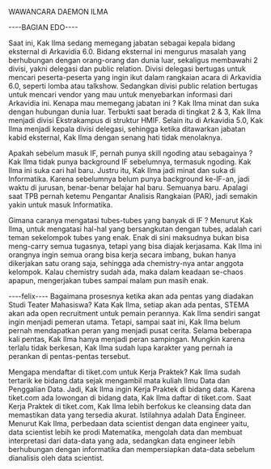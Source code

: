 WAWANCARA DAEMON ILMA

----BAGIAN EDO----

Saat ini, Kak Ilma sedang memegang jabatan sebagai kepala bidang eksternal di Arkavidia 6.0. Bidang eksternal ini mengurus masalah yang berhubungan dengan orang-orang dan dunia luar, sekaligus membawahi 2 divisi, yakni delegasi dan public relation. Divisi delegasi bertugas untuk mencari peserta-peserta yang ingin ikut dalam rangkaian acara di Arkavidia 6.0, seperti lomba atau talkshow. Sedangkan divisi public relation bertugas untuk mencari vendor yang mau untuk menyebarkan informasi dari Arkavidia ini. Kenapa mau memegang jabatan ini ? Kak Ilma minat dan suka dengan hubungan dunia luar. Terbukti saat berada di tingkat 2 & 3, Kak Ilma menjadi divisi Ekstrakampus di struktur HMIF. Selain itu di Arkavidia 5.0, Kak Ilma menjadi kepala divisi delegasi, sehingga ketika ditawarkan jabatan kabid eksternal, Kak Ilma dengan senang hati tidak menolaknya.

Apakah sebelum masuk IF, pernah punya skill ngoding atau sebagainya ?
Kak Ilma tidak punya background IF sebelumnya, termasuk ngoding. Kak Ilma ini suka cari hal baru. Justru itu, Kak Ilma jadi minat dan suka di Informatika. Karena sebelumnya belum punya background ke-IF-an, jadi waktu di jurusan, benar-benar belajar hal baru. Semuanya baru. Apalagi saat TPB pernah ketemu Pengantar Analisis Rangkaian (PAR), jadi semakin yakin untuk masuk Informatika.

Gimana caranya mengatasi tubes-tubes yang banyak di IF ?
Menurut Kak Ilma, untuk mengatasi hal-hal yang bersangkutan dengan tubes, adalah cari teman sekelompok tubes yang enak. Enak di sini maksudnya bukan bisa meng-carry semua tugasnya, tetapi yang bisa diajak kerjasama. Kak Ilma ini orangnya ingin semua orang bisa kerja secara imbang, bukan hanya dikerjakan satu orang saja, sehingga ada chemistry-nya antar anggota kelompok. Kalau chemistry sudah ada, maka dalam keadaan se-chaos apapun, mengerjakan tubes sampai malam pun masih enak.

----felix----
Bagaimana prosesnya ketika akan ada pentas yang diadakan Studi Teater Mahasiswa?
Kata Kak Ilma, setiap akan ada pentas, STEMA akan ada open recruitment untuk pemain perannya. Kak Ilma sendiri sangat ingin menjadi pemeran utama. Tetapi, sampai saat ini, Kak Ilma belum pernah mendapatkan peran yang menjadi pusat cerita. Selama beberapa kali pentas, Kak Ilma hanya menjadi peran sampingan. Mungkin karena terlalu tidak berkesan, Kak Ilma sudah lupa karakter yang pernah ia perankan di pentas-pentas tersebut.

Mengapa mendaftar di tiket.com untuk Kerja Praktek?
Kak Ilma sudah tertarik ke bidang data sejak mengambil mata kuliah Ilmu Data dan Penggalian Data. Jadi, Kak Ilma ingin Kerja Praktek di bidang data. Karena tiket.com ada lowongan di bidang data, Kak Ilma daftar di tiket.com. Saat Kerja Praktek di tiket.com, Kak Ilma lebih berfokus ke cleansing data dan memastikan data yang tersedia akurat. Istilahnya adalah Data Engineer. Menurut Kak Ilma, perbedaan data scientist dengan data engineer yaitu, data scientist lebih ke prodi Matematika, mengolah data dan membuat interpretasi dari data-data yang ada, sedangkan data engineer lebih berhubungan dengan informatika dan mempersiapkan data-data sebelum dianalisis oleh data scientist. 
